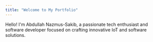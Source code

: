 ```yaml
---
title: "Welcome to My Portfolio"
---
```

Hello! I'm Abdullah Nazmus-Sakib, a passionate tech enthusiast and software developer focused on crafting innovative IoT and software solutions.